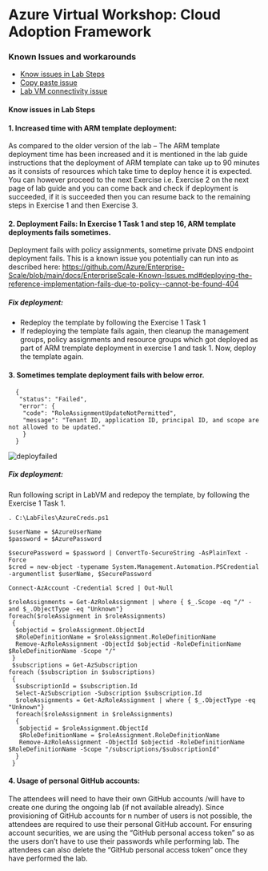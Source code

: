 # Azure Virtual Workshop: Cloud Adoption Framework

### Known Issues and workarounds
- [Know issues in Lab Steps](#know-issues-in-lab-steps)
- [Copy paste issue](https://docs.cloudlabs.ai/Learner/Troubleshooting/CopyPaste)
- [Lab VM connectivity issue](https://docs.cloudlabs.ai/Learner/Troubleshooting/RDP)

#### Know issues in Lab Steps 

#### 1. Increased time with ARM template deployment:
As compared to the older version of the lab – The ARM template deployment time has been increased and it is mentioned in the lab guide instructions that the deployment of ARM template can take up to 90 minutes as it consists of resources which take time to deploy hence it is expected. You can however proceed to the next Exercise i.e. Exercise 2 on the next page of lab guide and you can come back and check if deployment is succeeded, if it is succeeded then you can resume back to the remaining steps in Exercise 1 and then Exercise 3.

#### 2. Deployment Fails: In Exercise 1 Task 1 and step 16, ARM template deployments fails sometimes.

Deployment fails with policy assignments, sometime private DNS endpoint deployment fails. This is a known issue you potentially can run into as described here: https://github.com/Azure/Enterprise-Scale/blob/main/docs/EnterpriseScale-Known-Issues.md#deploying-the-reference-implementation-fails-due-to-policy--cannot-be-found-404

##### Fix deployment: 
* Redeploy the template by following the Exercise 1 Task 1
* If redeploying the template fails again, then cleanup the management groups, policy assignments and resource groups which got deployed as part of ARM tremplate deployment in exercise 1 and task 1. Now, deploy the template again.

#### 3.  Sometimes template deployment fails with below error.
       
```
  {
   "status": "Failed",
   "error": {
    "code": "RoleAssignmentUpdateNotPermitted",
    "message": "Tenant ID, application ID, principal ID, and scope are not allowed to be updated."
    }
  }
```
     
  ![deployfailed](https://user-images.githubusercontent.com/27498287/149208290-d9743cca-b6f7-4a35-864c-343ff3287fa0.png)
       
##### Fix deployment: 
    
Run following script in LabVM and redepoy the template, by following the Exercise 1 Task 1.
```
. C:\LabFiles\AzureCreds.ps1

$userName = $AzureUserName
$password = $AzurePassword

$securePassword = $password | ConvertTo-SecureString -AsPlainText -Force
$cred = new-object -typename System.Management.Automation.PSCredential -argumentlist $userName, $SecurePassword

Connect-AzAccount -Credential $cred | Out-Null

$roleAssignments = Get-AzRoleAssignment | where { $_.Scope -eq "/" -and $_.ObjectType -eq "Unknown"}
foreach($roleAssignment in $roleAssignments)
 {
  $objectid = $roleAssignment.ObjectId
  $RoleDefinitionName = $roleAssignment.RoleDefinitionName
  Remove-AzRoleAssignment -ObjectId $objectid -RoleDefinitionName $RoleDefinitionName -Scope "/"
 }
 $subscriptions = Get-AzSubscription
foreach ($subscription in $subscriptions)
 {
  $subscriptionId = $subscription.Id
  Select-AzSubscription -Subscription $subscription.Id
  $roleAssignments = Get-AzRoleAssignment | where { $_.ObjectType -eq "Unknown"}
  foreach($roleAssignment in $roleAssignments)
  {
   $objectid = $roleAssignment.ObjectId
   $RoleDefinitionName = $roleAssignment.RoleDefinitionName
   Remove-AzRoleAssignment -ObjectId $objectid -RoleDefinitionName $RoleDefinitionName -Scope "/subscriptions/$subscriptionId"
  }
 }
```
    
#### 4. Usage of personal GitHub accounts:
The attendees will need to have their own GitHub accounts /will have to create one during the ongoing lab (if not available already). Since provisioning of GitHub accounts for n number of users is not possible, the attendees are required to use their personal GitHub account. For ensuring account securities, we are using the “GitHub personal access token” so as the users don’t have to use their passwords while performing lab. The attendees can also delete the “GitHub personal access token” once they have performed the lab.
